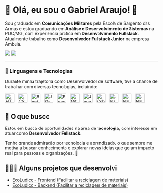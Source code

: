 # 🚀 Olá, eu sou o Gabriel Araujo! 👋

Sou graduado em **Comunicações Militares** pela Escola de Sargento das Armas e estou graduando em **Análise e Desenvolvimento de Sistemas** na PUC/MG, com experiência prática em **Desenvolvimento Fullstack**. Atualmente trabalho como **Desenvolvedor Fullstack Junior** na empresa Ambula.  

<p align="left">
    <a href="https://www.linkedin.com/in/gabrielslaraujo" target="_blank"><img src="https://img.shields.io/badge/-LinkedIn-0077B5?style=for-the-badge" target="_blank"></a> 
    <a href="https://instagram.com/araujogaabriel_" target="_blank"><img src="https://img.shields.io/badge/-Instagram-%23E4405F?style=for-the-badge" target="_blank"></a>
</p>

---

### 🤖 Linguagens e Tecnologias

Durante minha trajetória como Desenvolvedor de software, tive a chance de trabalhar com diversas tecnologias, incluindo:

<img 
    align="left" 
    alt="HTML"
    title="HTML" 
    width="30px" 
    style="padding-right: 10px;" 
    src="https://cdn.jsdelivr.net/gh/devicons/devicon@latest/icons/html5/html5-original.svg" 
/>
<img 
    align="left" 
    alt="CSS" 
    title="CSS"
    width="30px" 
    style="padding-right: 10px;" 
    src="https://cdn.jsdelivr.net/gh/devicons/devicon@latest/icons/css3/css3-original.svg" 
/>
<img 
    align="left" 
    alt="Bootstrap"
    title="Bootstrap" 
    width="30px" 
    style="padding-right: 10px;" 
    src="https://cdn.jsdelivr.net/gh/devicons/devicon@latest/icons/bootstrap/bootstrap-original.svg" 
/>
<img 
    align="left" 
    alt="JQuery" 
    title="JQuery"
    width="30px" 
    style="padding-right: 10px;" 
    src="https://cdn.jsdelivr.net/gh/devicons/devicon@latest/icons/jquery/jquery-original.svg" 
/>
<img 
    align="left" 
    alt="React"
    title="React" 
    width="30px" 
    style="padding-right: 10px;" 
    src="https://cdn.jsdelivr.net/gh/devicons/devicon@latest/icons/react/react-original.svg" 
/>
<img 
    align="left" 
    alt="Git" 
    title="Git"
    width="30px" 
    style="padding-right: 10px;" 
    src="https://cdn.jsdelivr.net/gh/devicons/devicon@latest/icons/git/git-original.svg" 
/>
<img 
    align="left" 
    alt="JavaScript" 
    title="JavaScript"
    width="30px" 
    style="padding-right: 10px;" 
    src="https://cdn.jsdelivr.net/gh/devicons/devicon@latest/icons/javascript/javascript-original.svg" 
/>
<img 
    align="left" 
    alt="Csharp" 
    title="Csharp"
    width="30px" 
    style="padding-right: 10px;" 
    src="https://cdn.jsdelivr.net/gh/devicons/devicon@latest/icons/csharp/csharp-original.svg" 
/>
<img 
    align="left" 
    alt=".NET" 
    title=".NET"
    width="30px" 
    style="padding-right: 10px;" 
    src="https://cdn.jsdelivr.net/gh/devicons/devicon@latest/icons/dot-net/dot-net-original.svg" 
/>
<img 
    align="left" 
    alt=".NET" 
    title=".NET"
    width="30px" 
    style="padding-right: 10px;" 
    src="https://cdn.jsdelivr.net/gh/devicons/devicon@latest/icons/mysql/mysql-plain-wordmark.svg" 
/>
<img 
    align="left" 
    alt=".NET" 
    title=".NET"
    width="30px" 
    style="padding-right: 10px;" 
    src="https://cdn.jsdelivr.net/gh/devicons/devicon@latest/icons/postgresql/postgresql-original.svg" 
/>

<br/>
<br/>

## 🎯 O que busco

Estou em busca de oportunidades na área de **tecnologia**, com interesse em atuar como **Desenvolvedor Fullstack**.

Tenho grande admiração por tecnologia e aprendizado, o que sempre me motiva a buscar conhecimento e explorar novas ideias que geram impacto real para pessoas e organizações. 🚀


## 👨🏽‍💻 Alguns projetos que desenvolvi
- <a href="https://github.com/gabrielaaraujodev/EcoLudico" target="_blank">EcoLudico - Frontend (Facilitar a reciclagem de materiais)</a>
- <a href="https://github.com/gabrielaaraujodev/EcoLudicoAPI" target="_blank">EcoLudico - Backend (Facilitar a reciclagem de materiais)</a>
